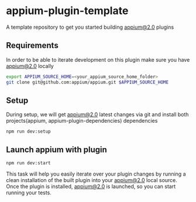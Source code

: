 # appium-plugin-template

A template repository to get you started building appium@2.0 plugins


## Requirements
In order to be able to iterate development on this plugin make sure you have appium@2.0 locally

```bash
export APPIUM_SOURCE_HOME=<your_appium_source_home_folder>
git clone git@github.com:appium/appium.git $APPIUM_SOURCE_HOME
```

## Setup
During setup, we will get appium@2.0 latest changes via git and install both projects(appium, appium-plugin-dependencies) dependencies
```
npm run dev:setup
```

## Launch appium with plugin
```
npm run dev:start
```
This task will help you easily iterate over your plugin changes by running a clean installation of the built plugin into your appium@2.0 local source. Once the plugin is installed, appium@2.0 is launched, so you can start running your tests. 
